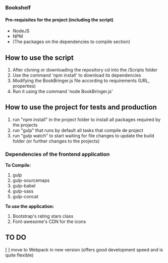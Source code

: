 ### Bookshelf
#### Pre-requisites for the project (including the script)
- NodeJS
- NPM
- (The packages on the dependencies to compile section)


## How to use the script
1. After cloning or downloading the repository cd into the /Scripts folder
2. Use the command 'npm install' to download its dependencies
3. Modifying the BookBringer.js file according to requirements (URL, properties)
4. Run it using the command 'node BookBringer.js'


## How to use the project for tests and production
1. run "npm install" in the project folder to install all packages required by the projects
2. run "gulp" that runs by default all tasks that compile de project
4. run "gulp watch" to start waiting for file changes to update the build folder (or further changes to the projects)


### Dependencies of the frontend application
__To Compile:__
1. gulp
2. gulp-sourcemaps
3. gulp-babel
4. gulp-sass
5. gulp-concat

__To use the application:__
1. Bootstrap's rating stars class
2. Font-awesome's CDN for the icons

## TO DO
[ ] move to Webpack in new version (offers good development speed and is quite flexible)